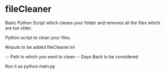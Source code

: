 # fileCleaner

Basic Python Script which cleans your folder and removes all the files which are too older. 

Python script to clean your files.

#inputs to be added fileCleaner.ini

-- Path in which you want to clean
-- Days Back to be considered

Run it as python main.py
